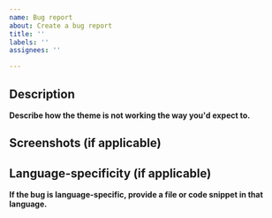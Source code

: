 ```yaml
---
name: Bug report
about: Create a bug report
title: ''
labels: ''
assignees: ''

---
```


<!-- 
Before submitting a bug report, 
- Ensure you're running the latest version of the extension
- See if a similar issue has already been reported 
-->

## Description

__Describe how the theme is not working the way you'd expect to.__

<!-- Your description here -->

## Screenshots (if applicable)

<!-- Screenshots here -->

## Language-specificity (if applicable)

__If the bug is language-specific, provide a file or code snippet in that language.__

<!-- Your code here -->